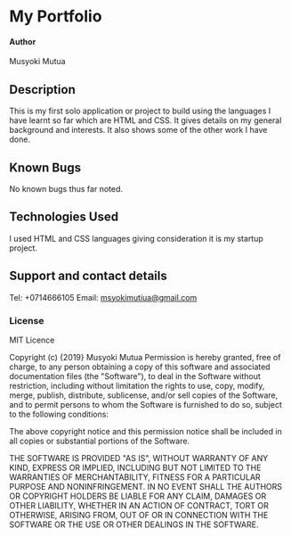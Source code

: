 # My Portfolio
#### Author
Musyoki Mutua
## Description
This is my first solo application or project to build using the languages I have learnt so far which are HTML and CSS. It gives details on my general background and interests. It also shows some of the other work I have done.

## Known Bugs
No known bugs thus far noted.
## Technologies Used
I used HTML and CSS languages giving consideration it is my startup project.
## Support and contact details
Tel: +0714666105
Email: msyokimutiua@gmail.com
### License
MIT Licence

Copyright (c) {2019} Musyoki Mutua
Permission is hereby granted, free of charge, to any person obtaining a copy
of this software and associated documentation files (the "Software"), to deal
in the Software without restriction, including without limitation the rights
to use, copy, modify, merge, publish, distribute, sublicense, and/or sell
copies of the Software, and to permit persons to whom the Software is
furnished to do so, subject to the following conditions:

The above copyright notice and this permission notice shall be included in all
copies or substantial portions of the Software.

THE SOFTWARE IS PROVIDED "AS IS", WITHOUT WARRANTY OF ANY KIND, EXPRESS OR
IMPLIED, INCLUDING BUT NOT LIMITED TO THE WARRANTIES OF MERCHANTABILITY,
FITNESS FOR A PARTICULAR PURPOSE AND NONINFRINGEMENT. IN NO EVENT SHALL THE
AUTHORS OR COPYRIGHT HOLDERS BE LIABLE FOR ANY CLAIM, DAMAGES OR OTHER
LIABILITY, WHETHER IN AN ACTION OF CONTRACT, TORT OR OTHERWISE, ARISING FROM,
OUT OF OR IN CONNECTION WITH THE SOFTWARE OR THE USE OR OTHER DEALINGS IN THE
SOFTWARE.
